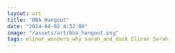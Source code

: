 ```yaml
---
layout: art
title: "BBA Hangout"
date: "2024-04-02 4:52:00"
image: "/assets/art/bba_hangout.png"
tags: elinor_wonders_why sarah_and_duck Elinor Sarah
---
```


